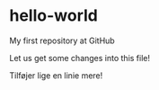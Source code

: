 # hello-world
My first repository at GitHub

Let us get some changes into this file!

Tilføjer lige en linie mere!